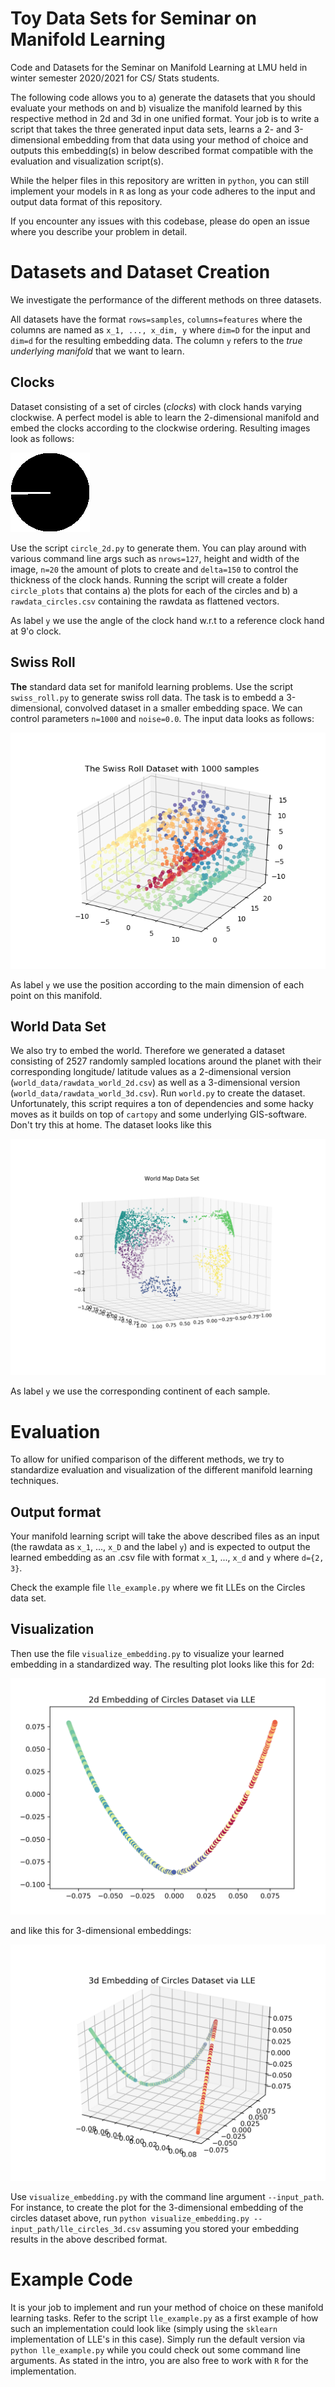 # Toy Data Sets for Seminar on Manifold Learning

Code and Datasets for the Seminar on Manifold Learning at LMU held in winter semester 2020/2021 for CS/ Stats students.

The following code allows you to a) generate the datasets that you should evaluate your methods on and b) visualize the manifold learned by this respective method in 2d and 3d in one unified format. Your job is to write a script that takes the three generated input data sets, learns a 2- and 3-dimensional embedding from that data using your method of choice and outputs this embedding(s) in below described format compatible with the evaluation and visualization script(s).

While the helper files in this repository are written in `python`, you can still implement your models in `R` as long as your code adheres to the input and output data format of this repository.

If you encounter any issues with this codebase, please do open an issue where you describe your problem in detail.

# Datasets and Dataset Creation

We investigate the performance of the different methods on three datasets.

All datasets have the format `rows=samples`, `columns=features` where the columns are named as `x_1, ..., x_dim, y` where `dim=D` for the input and `dim=d` for the resulting embedding data. The column `y` refers to the *true underlying manifold* that we want to learn.

## Clocks

Dataset consisting of a set of circles (_clocks_) with clock hands varying clockwise. A perfect model is able to learn the 2-dimensional manifold and embed the clocks according to the clockwise ordering. Resulting images look as follows:

![circles](circles.gif)

Use the script `circle_2d.py` to generate them. You can play around with various command line args such as `nrows=127`, height and width of the image, `n=20` the amount of plots to create and `delta=150` to control the thickness of the clock hands. Running the script will create a folder `circle_plots` that contains a) the plots for each of the circles and b) a `rawdata_circles.csv` containing the rawdata as flattened vectors.

As label `y` we use the angle of the clock hand w.r.t to a reference clock hand at 9'o clock.

## Swiss Roll

**The** standard data set for manifold learning problems. Use the script `swiss_roll.py` to generate swiss roll data. The task is to embedd a 3-dimensional, convolved dataset in a smaller embedding space. We can control parameters `n=1000` and `noise=0.0`. The input data looks as follows:

!['swiss roll'](swiss_roll.png)

As label `y` we use the position according to the main dimension of each point on this manifold.

## World Data Set

We also try to embed the world. Therefore we generated a dataset consisting of 2527 randomly sampled locations around the planet with their corresponding longitude/ latitude values as a 2-dimensional version (`world_data/rawdata_world_2d.csv`) as well as a 3-dimensional version (`world_data/rawdata_world_3d.csv`). Run `world.py` to create the dataset. Unfortunately, this script requires a ton of dependencies and some hacky moves as it builds on top of `cartopy` and some underlying GIS-software. Don't try this at home. The dataset looks like this

!['world'](world_3d.png)

As label `y` we use the corresponding continent of each sample.

# Evaluation

To allow for unified comparison of the different methods, we try to standardize evaluation and visualization of the different manifold learning techniques.

## Output format

Your manifold learning script will take the above described files as an input (the rawdata as `x_1`, ..., `x_D` and the label `y`) and is expected to output the learned embedding as an .csv file with format `x_1`, ..., `x_d` and `y` where `d={2, 3}`.

Check the example file `lle_example.py` where we fit LLEs on the Circles data set.

## Visualization

Then use the file `visualize_embedding.py` to visualize your learned embedding in a standardized way. The resulting plot looks like this for 2d:

!['lle circles 2d'](lle_circles_2d.png)

and like this for 3-dimensional embeddings:

!['lle circles 3d'](lle_circles_3d.png)

Use `visualize_embedding.py` with the command line argument `--input_path`. For instance, to create the plot for the 3-dimensional embedding of the circles dataset above, run `python visualize_embedding.py --input_path/lle_circles_3d.csv` assuming you stored your embedding results in the above described format.

# Example Code

It is your job to implement and run your method of choice on these manifold learning tasks. Refer to the script `lle_example.py` as a first example of how such an implementation could look like (simply using the `sklearn` implementation of LLE's in this case). Simply run the default version via `python lle_example.py` while you could check out some command line arguments. As stated in the intro, you are also free to work with `R` for the implementation.